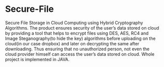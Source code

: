 # Secure-File
Secure File Storage in Cloud Computing using Hybrid Cryptography Algorithms. The product ensures security of the user’s data stored on cloud by providing a tool that helps to encrypt files using DES, AES, RC4 and Image Steganography(to hide the key) algorithms before uploading on the cloud(in our case dropbox) and later on decrypting the same after downloading. Thus ensuring that no unauthorized person, not even the cloud provider himself can access the user’s data stored on cloud. Whole project is implemented in JAVA.
